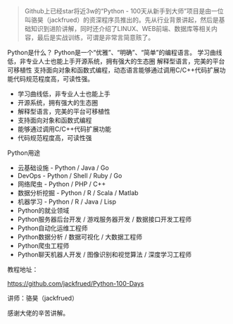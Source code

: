 > Github上已经star将近3w的“Python - 100天从新手到大师”项目是由一位叫骆昊（jackfrued）的资深程序员推出的。先从行业背景讲起，然后是基础知识到进阶讲解，同时还介绍了LINUX、WEB前端、数据库等相关内容，最后是实战训练，可谓是非常言简意赅了。

Python是什么？
Python是一个“优雅”、“明确”、“简单”的编程语言。 学习曲线低，非专业人士也能上手开源系统，拥有强大的生态圈 解释型语言，完美的平台可移植性 支持面向对象和函数式编程，动态语言能够通过调用C/C++代码扩展功能代码规范程度高，可读性强。
- 学习曲线低，非专业人士也能上手
- 开源系统，拥有强大的生态圈
- 解释型语言，完美的平台可移植性
- 支持面向对象和函数式编程
- 能够通过调用C/C++代码扩展功能
- 代码规范程度高，可读性强

Python用途
- 云基础设施 - Python / Java / Go
- DevOps - Python / Shell / Ruby / Go
- 网络爬虫 - Python / PHP / C++
- 数据分析挖掘 - Python / R / Scala / Matlab
- 机器学习 - Python / R / Java / Lisp
- Python的就业领域
- Python服务器后台开发 / 游戏服务器开发 / 数据接口开发工程师
- Python自动化运维工程师
- Python数据分析 / 数据可视化 / 大数据工程师
- Python爬虫工程师
- Python聊天机器人开发 / 图像识别和视觉算法 / 深度学习工程师

教程地址：

https://github.com/jackfrued/Python-100-Days

讲师：骆昊（jackfrued）

感谢大佬的辛苦讲解。
